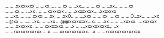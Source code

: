 .........хххххххх
.......хх...........хх
......хх............хх
.......хх...........хх
........хх.........хх
.........ххххххх
........хххххххх.....ххххххх
.......хх............хххх......хх
......ххО...........ххх.........хх
.....хх.........О...хх..........хх
....@хх.............хх.........хх
....@@хххххххх...х........хх
...........ххххх......хххххх
.........ххххххх
.........хххххххх.......х
........хххххххххх......х
.......хххххххххххх.....х
.......хххххххххххх....х
.......ххххххххххххххх